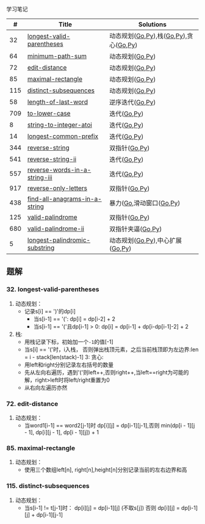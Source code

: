 学习笔记


|#|Title|Solutions|
|---|---|------|
|32|[longest-valid-parentheses](https://leetcode-cn.com/problems/longest-valid-parentheses) | 动态规划([Go](../Week_09/32/longest_valid_parentheses.go),[Py](../Week_09/32/longest_valid_parentheses.py)),栈([Go](../Week_09/32/longest_valid_parentheses2.go),[Py](../Week_09/32/longest_valid_parentheses2.py)),贪心([Go](../Week_09/32/longest_valid_parentheses3.go),[Py](../Week_09/32/longest_valid_parentheses3.py))|
|64|[minimum-path-sum](https://leetcode-cn.com/problems/minimum-path-sum) | 动态规划([Go](64/minimum_path_sum.go),[Py](64/minimum_path_sum.py))|
|72|[edit-distance](https://leetcode-cn.com/problems/edit-distance) | 动态规划([Go](72/edit_distance.go),[Py](72/edit_distance.py))|
|85|[maximal-rectangle](https://leetcode-cn.com/problems/maximal-rectangle) | 动态规划([Go](85/maximal_rectangle.go),[Py](85/maximal_rectangle.py))|
|115|[distinct-subsequences](https://leetcode-cn.com/problems/distinct-subsequences) | 动态规划([Go](115/distinct_subsequences.go),[Py](115/distinct_subsequences.py))|
|58|[length-of-last-word](https://leetcode-cn.com/problems/length-of-last-word) | 逆序迭代([Go](58/length_of_last_word.go),[Py](58/length_of_last_word.py))|
|709|[to-lower-case](https://leetcode-cn.com/problems/to-lower-case) | 迭代([Go](709/to_lower_case.go),[Py](709/to_lower_case.py))|
|8|[string-to-integer-atoi](https://leetcode-cn.com/problems/string-to-integer-atoi) | 迭代([Go](8/string_to_integer_atoi.go),[Py](8/string_to_integer_atoi.py))|
|14|[longest-common-prefix](https://leetcode-cn.com/problems/longest-common-prefix) | 迭代([Go](14/longest_common_prefix.go),[Py](14/longest_common_prefix.py))|
|344|[reverse-string](https://leetcode-cn.com/problems/reverse-string) | 双指针([Go](344/reverse_string.go),[Py](344/reverse_string.py))|
|541|[reverse-string-ii](https://leetcode-cn.com/problems/reverse-string-ii) | 迭代([Go](../Week_09/541/reverse_string_ii.go),[Py](../Week_09/541/reverse_string_ii.py))|
|557|[reverse-words-in-a-string-iii](https://leetcode-cn.com/problems/reverse-words-in-a-string-iii) | 迭代([Go](../Week_09/557/reverse_words_in_a_string_iii.go),[Py](../Week_09/557/reverse_words_in_a_string_iii.py))|
|917|[reverse-only-letters](https://leetcode-cn.com/problems/reverse-only-letters) | 双指针([Go](../Week_09/917/reverse_only_letters.go),[Py](../Week_09/917/reverse_only_letters.py))|
|438|[find-all-anagrams-in-a-string](https://leetcode-cn.com/problems/find-all-anagrams-in-a-string) | 暴力([Go](../Week_09/438/find_all_anagrams_in_a_string.go),滑动窗口([Go](../Week_09/438/find_all_anagrams_in_a_string2.go),[Py](../Week_09/438/find_all_anagrams_in_a_string2.py))|
|125|[valid-palindrome](https://leetcode-cn.com/problems/valid-palindrome) | 双指针([Go](../Week_09/125/valid_palindrome.go),[Py](../Week_09/125/valid_palindrome.py))|
|680|[valid-palindrome-ii](https://leetcode-cn.com/problems/valid-palindrome-ii) | 双指针夹逼([Go](../Week_09/680/valid_palindrome_ii.go),[Py](../Week_09/680/valid_palindrome_ii.py))|
|5|[longest-palindromic-substring](https://leetcode-cn.com/problems/longest-palindromic-substring) | 动态规划([Go](../Week_09/5/longest_palindromic_substring.go),[Py](../Week_09/5/longest_palindromic_substring.py)),中心扩展([Go](../Week_09/5/longest_palindromic_substring2.go),[Py](../Week_09/5/longest_palindromic_substring2.py))|



## 题解

### 32. longest-valid-parentheses

1. 动态规划：
    - 记录s[i] == ')'的dp[i]
      - 当s[i-1] == '(': dp[i] = dp[i-2] + 2
      - 当s[i-1] == '('且dp[i-1] > 0: dp[i] = dp[i-1] + dp[i-dp[i-1]-2] + 2
2. 栈: 
    - 用栈记录下标，初始加一个`-1`的值[-1]
    - 当s[i] == '('时，i入栈， 否则弹出栈顶元素，之后当前栈顶即为左边界:len = i - stack[len(stack)-1]
3: 贪心:
    - 用left和right分别记录左右括号的数量
    - 先从左向右遍历，遇到'('则left++,否则right++,当left==right为可能的解，right>left时将left/right重置为0
    - 从右向左遍历亦然
    
### 72. edit-distance

1. 动态规划：
    - 当word1[i-1] == word2[j-1]时 dp[i][j] = dp[i-1][j-1],否则 min(dp[i - 1][j - 1], dp[i][j - 1], dp[i - 1][j]) + 1
    
### 85. maximal-rectangle

1. 动态规划：
    - 使用三个数组left[n], right[n],height[n]分别记录当前的左右边界和高
    
### 115. distinct-subsequences

1. 动态规划：
    - 当s[i-1] != t[j-1]时： dp[i][j] = dp[i-1][j] (不取s[j]) 否则 dp[i][j] = dp[i-1][j] + dp[i-1][j-1]